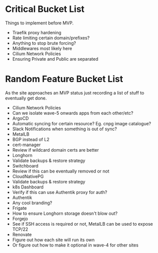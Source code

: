 # Critical Bucket List

Things to implement before MVP.

* Traefik proxy hardening
 * Rate limiting certain domain/prefixes?
 * Anything to stop brute forcing?
 * Middlewares most likely here
* Cilium Network Policies
 * Ensuring Private and Public are separated

# Random Feature Bucket List

As the site approaches an MVP status just recording a list of stuff to eventually get done.

* Cilium Network Policies
 * Can we isolate wave-5 onwards apps from each other/etc?
* ArgoCD
 * Automatic syncing for certain resource? Eg. cnpg image catalogue?
 * Slack Notifications when something is out of sync?
* MetalLB
 * BGP instead of L2
* cert-manager
 * Review if wildcard domain certs are better
* Longhorn
 * Validate backups & restore strategy
* Switchboard
 * Review if this can be eventually removed or not
* CloudNativePG
 * Validate backups & restore strategy
* k8s Dashboard
 * Verify if this can use Authentik proxy for auth?
* Authentik
 * Any cool branding?
* Frigate
 * How to ensure Longhorn storage doesn't blow out?
* Forgejo
 * See if SSH access is required or not, MetalLB can be used to expose TCP/22
* Renovate
 * Figure out how each site will run its own
 * Or figure out how to make it optional in wave-4 for other sites
